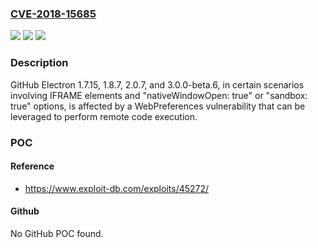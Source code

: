 ### [CVE-2018-15685](https://cve.mitre.org/cgi-bin/cvename.cgi?name=CVE-2018-15685)
![](https://img.shields.io/static/v1?label=Product&message=n%2Fa&color=blue)
![](https://img.shields.io/static/v1?label=Version&message=n%2Fa&color=blue)
![](https://img.shields.io/static/v1?label=Vulnerability&message=n%2Fa&color=brighgreen)

### Description

GitHub Electron 1.7.15, 1.8.7, 2.0.7, and 3.0.0-beta.6, in certain scenarios involving IFRAME elements and "nativeWindowOpen: true" or "sandbox: true" options, is affected by a WebPreferences vulnerability that can be leveraged to perform remote code execution.

### POC

#### Reference
- https://www.exploit-db.com/exploits/45272/

#### Github
No GitHub POC found.

